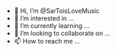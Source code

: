 - 👋 Hi, I’m @SarToisLoveMusic
- 👀 I’m interested in ...
- 🌱 I’m currently learning ...
- 💞️ I’m looking to collaborate on ...
- 📫 How to reach me ...

<!---
SarToisLoveMusic/SarToisLoveMusic is a ✨ special ✨ repository because its `README.md` (this file) appears on your GitHub profile.
You can click the Preview link to take a look at your changes.
--->
